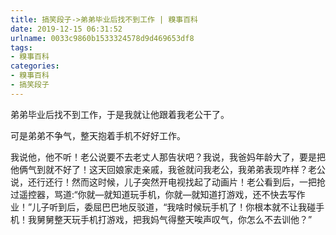 ```yaml
---
title: 搞笑段子->弟弟毕业后找不到工作 | 糗事百科
date: 2019-12-15 06:31:52
urlname: 0033c9860b1533324578d9d469653df8
tags: 
- 糗事百科
categories:
- 糗事百科
- 搞笑段子
---
```

弟弟毕业后找不到工作，于是我就让他跟着我老公干了。

可是弟弟不争气，整天抱着手机不好好工作。

我说他，他不听！老公说要不去老丈人那告状吧？我说，我爸妈年龄大了，要是把他俩气到就不好了！这天回娘家走亲戚，我爸就问我老公，我弟弟表现咋样？老公说，还行还行！然而这时候，儿子突然开电视找起了动画片！老公看到后，一把抢过遥控器，骂道:“你就—就知道玩手机，你就—就知道打游戏，还不快去写作业！”儿子听到后，委屈巴巴地反驳道，“我啥时候玩手机了！你根本就不让我碰手机！我舅舅整天玩手机打游戏，把我妈气得整天唉声叹气，你怎么不去训他？”


